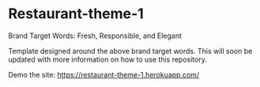 # Restaurant-theme-1
Brand Target Words: Fresh, Responsible, and Elegant

Template designed around the above brand target words. This will soon be updated with more information on how to use this repository.

Demo the site: <a href="https://restaurant-theme-1.herokuapp.com/">https://restaurant-theme-1.herokuapp.com/</a>
